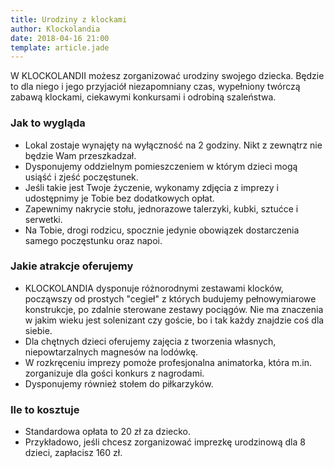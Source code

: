 ```yaml
---
title: Urodziny z klockami
author: Klockolandia
date: 2018-04-16 21:00
template: article.jade
---
```


W KLOCKOLANDII możesz zorganizować urodziny swojego dziecka. Będzie to dla niego i jego przyjaciół niezapomniany czas, wypełniony twórczą zabawą klockami, ciekawymi konkursami i odrobiną szaleństwa.

<span class="more"></span>

### Jak to wygląda

* Lokal zostaje wynajęty na wyłączność na 2 godziny. Nikt z zewnątrz nie będzie Wam przeszkadzał. 
* Dysponujemy oddzielnym pomieszczeniem w którym dzieci mogą usiąść i zjeść poczęstunek.
* Jeśli takie jest Twoje życzenie, wykonamy zdjęcia z imprezy i udostępnimy je Tobie bez dodatkowych opłat.
* Zapewnimy nakrycie stołu, jednorazowe talerzyki, kubki, sztućce i serwetki.
* Na Tobie, drogi rodzicu, spocznie jedynie obowiązek dostarczenia samego poczęstunku oraz napoi. 

### Jakie atrakcje oferujemy

* KLOCKOLANDIA dysponuje różnorodnymi zestawami klocków, począwszy od prostych "cegieł" z których budujemy pełnowymiarowe konstrukcje, po zdalnie sterowane zestawy pociągów. Nie ma znaczenia w jakim wieku jest solenizant czy goście, bo i tak każdy znajdzie coś dla siebie.
* Dla chętnych dzieci oferujemy zajęcia z tworzenia własnych, niepowtarzalnych magnesów na lodówkę.
* W rozkręceniu imprezy pomoże profesjonalna animatorka, która m.in. zorganizuje dla gości konkurs z nagrodami.
* Dysponujemy również stołem do piłkarzyków.

### Ile to kosztuje

* Standardowa opłata to 20 zł za dziecko.
* Przykładowo, jeśli chcesz zorganizować imprezkę urodzinową dla 8 dzieci, zapłacisz 160 zł.
